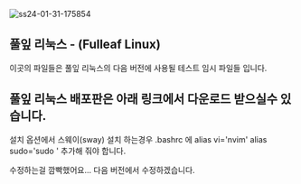 ![ss24-01-31-175854](https://github.com/sephid86/fulleaf/assets/77107998/80d2117e-f617-4ab1-8634-5603873e92ba)

풀잎 리눅스 - (Fulleaf Linux)
--
이곳의 파일들은 풀잎 리눅스의 다음 버전에 사용될 테스트 임시 파일들 입니다.

풀잎 리눅스 배포판은 아래 링크에서 다운로드 받으실수 있습니다.
--



설치 옵션에서 스웨이(sway) 설치 하는경우 .bashrc 에 
alias vi='nvim'
alias sudo='sudo '
추가해 줘야 합니다.

수정하는걸 깜빡했어요... 다음 버전에서 수정하겠습니다.
